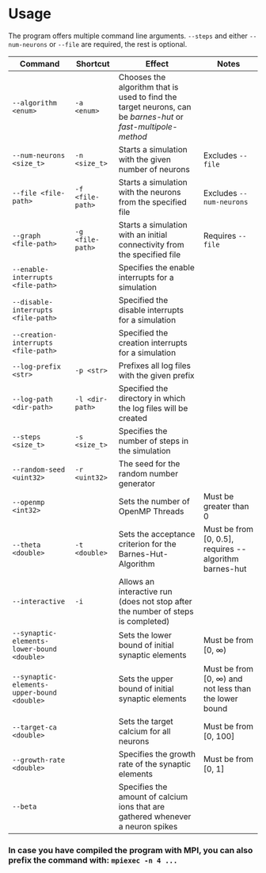 
# Usage
The program offers multiple command line arguments. `--steps` and either `--num-neurons` or `--file` are required, the rest is optional.

Command | Shortcut | Effect | Notes
--- | --- | --- | ---
`--algorithm <enum>` | `-a <enum>` | Chooses the algorithm that is used to find the target neurons, can be *barnes-hut* or *fast-multipole-method*
`--num-neurons <size_t>` | `-n <size_t>` | Starts a simulation with the given number of neurons | Excludes `--file`
`--file <file-path>`| `-f <file-path>` | Starts a simulation with the neurons from the specified file | Excludes `--num-neurons`
`--graph <file-path>` | `-g <file-path>` | Starts a simulation with an initial connectivity from the specified file | Requires `--file`
`--enable-interrupts <file-path>` | | Specifies the enable interrupts for a simulation | 
`--disable-interrupts <file-path>` | | Specified the disable interrupts for a simulation |
`--creation-interrupts <file-path>` | | Specified the creation interrupts for a simulation |
`--log-prefix <str>` | `-p <str>` | Prefixes all log files with the given prefix |
`--log-path <dir-path>` | `-l <dir-path>` | Specified the directory in which the log files will be created |
`--steps <size_t>` | `-s <size_t>` | Specifies the number of steps in the simulation |
`--random-seed <uint32>` | `-r <uint32>` | The seed for the random number  generator |
`--openmp <int32>` | | Sets the number of OpenMP Threads | Must be greater than 0
`--theta <double>` | `-t <double>` | Sets the acceptance criterion for the Barnes-Hut-Algorithm | Must be from [0, 0.5], requires --algorithm barnes-hut
`--interactive` | `-i` | Allows an interactive run (does not stop after the number of steps is completed) |
`--synaptic-elements-lower-bound <double>` | | Sets the lower bound of initial synaptic elements | Must be from [0, $\infty$)
`--synaptic-elements-upper-bound <double>` | | Sets the upper bound of initial synaptic elements | Must be from [0, $\infty$) and not less than the lower bound
`--target-ca <double>` | | Sets the target calcium for all neurons | Must be from [0, 100]
`--growth-rate <double>` | | Specifies the growth rate of the synaptic elements | Must be from [0, 1]
`--beta` | | Specifies the amount of calcium ions that are gathered whenever a neuron spikes |


### In case you have compiled the program with MPI, you can also prefix the command with: `mpiexec -n 4 ...`
